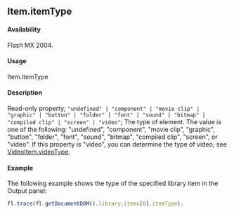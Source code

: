 ## Item.itemType

#### Availability

Flash MX 2004.

#### Usage

Item.itemType

#### Description

Read-only property; `"undefined" | "component" | "movie clip" | "graphic" | "button" | "folder" | "font" | "sound" | "bitmap" | "compiled clip" | "screen" | "video"`; The type of element. The value is one of the following: "undefined", "component", "movie clip", "graphic", "button", "folder", "font", "sound", "bitmap", "compiled clip", "screen", or "video". If this property is "video", you can determine the type of video; see [VideoItem.videoType](../VideoItem_object/VideoItem6.md).

#### Example

The following example shows the type of the specified library item in the Output panel:

```javascript
fl.trace(fl.getDocumentDOM().library.items[0].itemType);
```
